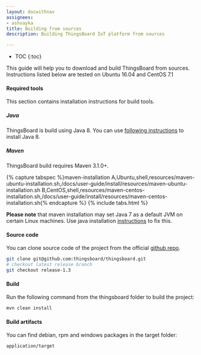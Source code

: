 ```yaml
---
layout: docwithnav
assignees:
- ashvayka
title: Building from sources
description: Building ThingsBoard IoT platform from sources

---
```


* TOC
{:toc}

This guide will help you to download and build ThingsBoard from sources. Instructions listed below are tested on Ubuntu 16.04 and CentOS 7.1

#### Required tools

This section contains installation instructions for build tools.

##### Java

ThingsBoard is build using Java 8. You can use [following instructions](/docs/user-guide/install/linux#java) to install Java 8.

##### Maven

ThingsBoard build requires Maven 3.1.0+.

{% capture tabspec %}maven-installation
A,Ubuntu,shell,resources/maven-ubuntu-installation.sh,/docs/user-guide/install/resources/maven-ubuntu-installation.sh
B,CentOS,shell,resources/maven-centos-installation.sh,/docs/user-guide/install/resources/maven-centos-installation.sh{% endcapture %}
{% include tabs.html %}

**Please note** that maven installation may set Java 7 as a default JVM on certain Linux machines. 
Use java installation [instructions](#java) to fix this. 

#### Source code

You can clone source code of the project from the official [github repo](https://github.com/thingsboard/thingsboard).

```bash
git clone git@github.com:thingsboard/thingsboard.git
# checkout latest release branch
git checkout release-1.3
```

#### Build

Run the following command from the thingsboard folder to build the project:

```bash
mvn clean install
```

#### Build artifacts

You can find debian, rpm and windows packages in the target folder:
 
```bash
application/target
```
 